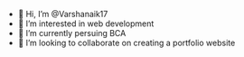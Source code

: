 - 👋 Hi, I’m @Varshanaik17
- 👀 I’m interested in web development 
- 🌱 I’m currently persuing BCA
- 💞️ I’m looking to collaborate on creating a portfolio website

